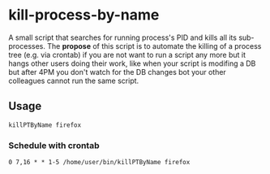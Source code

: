 # kill-process-by-name
A small script that searches for running process's PID and kills all its sub-processes.
The **propose** of this script is to automate the killing of a process tree (e.g. via crontab) if you are not want to run a script any more but it hangs other users doing their work, like when your script is modifing a DB but after 4PM you don't watch for the DB changes bot your other colleagues cannot run the same script. 
## Usage
`killPTByName firefox`
### Schedule with crontab
`0 7,16 * * 1-5 /home/user/bin/killPTByName firefox`
